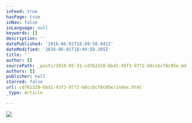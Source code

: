 ```yaml
---
inFeed: true
hasPage: true
inNav: false
inLanguage: null
keywords: []
description: ''
datePublished: '2016-06-01T18:49:58.841Z'
dateModified: '2016-06-01T18:49:58.385Z'
title: ''
author: []
sourcePath: _posts/2016-05-31-cd762328-bbd1-45f3-9772-b0ccbcf8c05e.md
authors: []
publisher: null
starred: false
url: cd762328-bbd1-45f3-9772-b0ccbcf8c05e/index.html
_type: Article

---
```

![](https://the-grid-user-content.s3-us-west-2.amazonaws.com/0678969a-b837-4315-8a65-8a978970823d.jpg)
